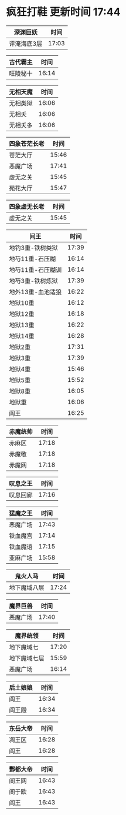 # 疯狂打鞋 更新时间 17:44

| 深渊巨妖   | 时间    |
|--------|-------|
| 评淹海底3层 | 17:03 |

| 古代霸主   | 时间    |
|--------|-------|
| 旺陵秘十 | 16:14 |

| 无相天魔   | 时间    |
|--------|-------|
| 无相类狱 | 16:06 |
| 无相夭 | 16:06 |
| 无相夭多 | 16:06 |

| 四象苍茫长老   | 时间    |
|--------|-------|
| 苍茫大厅 | 15:46 |
| 恶魔广场 | 17:41 |
| 虚无之关 | 15:45 |
| 苑花大厅 | 15:47 |

| 四象虚无长老   | 时间    |
|--------|-------|
| 虚无之关 | 15:45 |

| 间王   | 时间    |
|--------|-------|
| 地钓3重-铁树类狱 | 17:39 |
| 地芍11重-石压糊 | 16:14 |
| 地芍11重-石压糊训 | 16:14 |
| 地芍3重-铁树炼狱 | 17:39 |
| 地外13重-血池适狼 | 16:22 |
| 地狱10重 | 16:12 |
| 地狱12重 | 16:18 |
| 地狱13重 | 16:22 |
| 地狱14重 | 16:28 |
| 地狱2重 | 17:31 |
| 地狱3重 | 17:39 |
| 地狱4重 | 15:46 |
| 地狱5重 | 15:52 |
| 地狱8重 | 16:05 |
| 地狱重 | 16:06 |
| 阎王 | 16:25 |

| 赤魔统帅   | 时间    |
|--------|-------|
| 赤麻区 | 17:18 |
| 赤魔敬 | 17:18 |
| 赤魔网 | 17:18 |

| 叹息之王   | 时间    |
|--------|-------|
| 叹息回廊 | 17:16 |

| 猛魔之王   | 时间    |
|--------|-------|
| 恶魔广场 | 17:43 |
| 铁血魔宫 | 17:14 |
| 铁血魔语 | 17:15 |
| 亚麻广场 | 15:58 |

| 鬼火人马   | 时间    |
|--------|-------|
| 地下魔域八层 | 17:24 |

| 魔界巨兽   | 时间    |
|--------|-------|
| 恶魔广场 | 17:40 |

| 魔界统领   | 时间    |
|--------|-------|
| 地下魔域七 | 17:20 |
| 地下魔域七层 | 15:59 |
| 恶魔广场 | 16:14 |

| 后土娘娘   | 时间    |
|--------|-------|
| 阎王 | 16:34 |
| 阎王殿 | 16:34 |

| 东岳大帝   | 时间    |
|--------|-------|
| 凋王区 | 16:28 |
| 阎王 | 16:28 |

| 酆都大帝   | 时间    |
|--------|-------|
| 间王网 | 16:43 |
| 间于欧 | 16:43 |
| 阎王 | 16:43 |